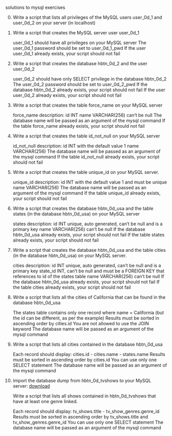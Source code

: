 solutions to mysql exercises

0. Write a script that lists all privileges of the MySQL users user_0d_1 and user_0d_2 on your server (in localhost)

1. Write a script that creates the MySQL server user user_0d_1

	user_0d_1 should have all privileges on your MySQL server
	The user_0d_1 password should be set to user_0d_1_pwd
	If the user user_0d_1 already exists, your script should not fail

2. Write a script that creates the database hbtn_0d_2 and the user user_0d_2

	user_0d_2 should have only SELECT privilege in the database hbtn_0d_2
	The user_0d_2 password should be set to user_0d_2_pwd
	If the database hbtn_0d_2 already exists, your script should not fail
	If the user user_0d_2 already exists, your script should not fail

3. Write a script that creates the table force_name on your MySQL server

	force_name description:
		id INT
		name VARCHAR(256) can’t be null
	The database name will be passed as an argument of the mysql command
	If the table force_name already exists, your script should not fail

4. Write a script that creates the table id_not_null on your MySQL server

	id_not_null description:
		id INT with the default value 1
		name VARCHAR(256)
	The database name will be passed as an argument of the mysql command
	If the table id_not_null already exists, your script should not fail

5. Write a script that creates the table unique_id on your MySQL server.

	unique_id description:
		id INT with the default value 1 and must be unique
		name VARCHAR(256)
	The database name will be passed as an argument of the mysql command
	If the table unique_id already exists, your script should not fail

6. Write a script that creates the database hbtn_0d_usa and the table states (in the database hbtn_0d_usa) on your MySQL server

	states description:
		id INT unique, auto generated, can’t be null and is a primary key
		name VARCHAR(256) can’t be null
	If the database hbtn_0d_usa already exists, your script should not fail
	If the table states already exists, your script should not fail

7. Write a script that creates the database hbtn_0d_usa and the table cities (in the database hbtn_0d_usa) on your MySQL server.

	cities description:
		id INT unique, auto generated, can’t be null and is a primary key
		state_id INT, can’t be null and must be a FOREIGN KEY that references to id of the states table
	name VARCHAR(256) can’t be null
	If the database hbtn_0d_usa already exists, your script should not fail
	If the table cities already exists, your script should not fail

8. Write a script that lists all the cities of California that can be found in the database hbtn_0d_usa

	The states table contains only one record where name = California (but the id can be different, as per the example)
	Results must be sorted in ascending order by cities.id
	You are not allowed to use the JOIN keyword
	The database name will be passed as an argument of the mysql command

9. Write a script that lists all cities contained in the database hbtn_0d_usa

	Each record should display: cities.id - cities.name - states.name
	Results must be sorted in ascending order by cities.id
	You can use only one SELECT statement
	The database name will be passed as an argument of the mysql command

10. Import the database dump from hbtn_0d_tvshows to your MySQL server: [download](https://s3.amazonaws.com/intranet-projects-files/holbertonschool-higher-level_programming+/274/hbtn_0d_tvshows.sql)

	Write a script that lists all shows contained in hbtn_0d_tvshows that have at least one genre linked.

	Each record should display: tv_shows.title - tv_show_genres.genre_id
	Results must be sorted in ascending order by tv_shows.title and tv_show_genres.genre_id
	You can use only one SELECT statement
	The database name will be passed as an argument of the mysql command


